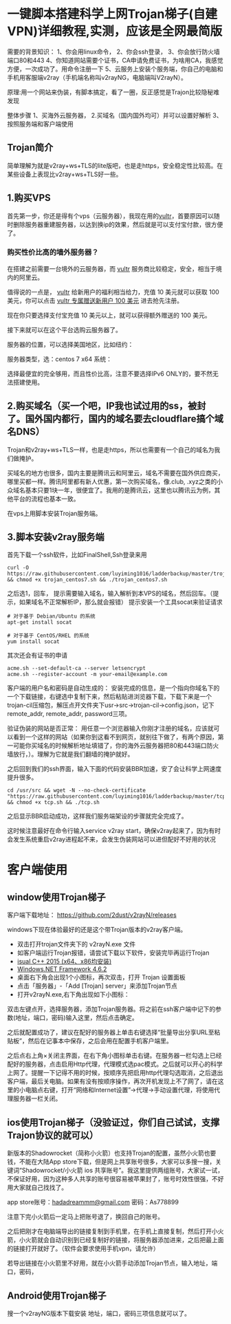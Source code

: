 # 一键脚本搭建科学上网Trojan梯子(自建VPN)详细教程,实测，应该是全网最简版

需要的背景知识：
1、你会用linux命令，
2、你会ssh登录，
3、你会放行防火墙端口80和443
4、你知道网站需要个证书，CA申请免费证书，为啥用CA，我感觉方便，一次成功了。用命令注册一下
5、云服务上安装个服务端，你自己的电脑和手机用客服端v2ray（手机端名称叫v2rayNG，电脑端叫V2rayN）。

原理:用一个网站来伪装，有脚本搞定，看了一圈，反正感觉是Trajon比较隐秘难发现

整体步骤
  1、买海外云服务器，
  2.买域名（国内国外均可）并可以设置好解析
  3、按照服务端和客户端使用


## Trojan简介

简单理解为就是v2ray+ws+TLS的lite版吧，也是走https，安全稳定性比较高。在某些设备上表现比v2ray+ws+TLS好一些。

## 1.购买VPS

首先第一步，你还是得有个vps（云服务器），我现在用的[vultr](https://www.vultr.com/?ref=9711005)，首要原因可以随时删除服务器重建服务器，以达到换ip的效果，然后就是可以支付宝付款，很方便了。

###  购买性价比高的墙外服务器？

在搭建之前需要一台境外的云服务器，而 [vultr](https://www.vultr.com/?ref=9711005) 服务商比较稳定，安全，相当于境内的阿里云。

值得说的一点是， [vultr](https://www.vultr.com/?ref=9711005) 给新用户的福利相当给力，充值 10 美元就可以获取 100 美元，你可以点击 [vultr 专属赠送新用户 100 美元](https://www.vultr.com/?ref=9711005) 进去抢先注册。

现在你只要选择支付宝充值 10 美元以上，就可以获得额外赠送的 100 美元。


接下来就可以在这个平台选购云服务器了。

服务器的位置，可以选择美国地区，比如纽约：

服务器类型，选：centos 7 x64 系统：

选择最便宜的完全够用，而且性价比高，注意不要选择IPv6 ONLY的，要不然无法搭建使用。


## 2.购买域名（买一个吧，IP我也试过用的ss，被封了。国外国内都行，国内的域名要去cloudflare搞个域名DNS）

Trojan和v2ray+ws+TLS一样，也是走https，所以也需要有一个自己的域名为我们做掩护。

买域名的地方也很多，国内主要是腾讯云和阿里云，域名不需要在国外供应商买，哪里买都一样。腾讯阿里都有新人优惠，第一次购买域名，像.club, .xyz之类的小众域名基本只要1块一年，很便宜了。我用的是腾讯云，这里也以腾讯云为例，其他平台的流程也基本一致。

在vps上用脚本安装Trojan服务端。

## 3.脚本安装v2ray服务端

首先下载一个ssh软件，比如FinalShell,Ssh登录来用

```
curl -O https://raw.githubusercontent.com/luyiming1016/ladderbackup/master/trojan_centos7.sh && chmod +x trojan_centos7.sh && ./trojan_centos7.sh
```


之后选1，回车，
提示需要输入域名，输入解析到本VPS的域名，然后回车。（提示，如果域名不正常解析IP，那么就会报错）
提示安装一个工具socat来验证请求
```
# 对于基于 Debian/Ubuntu 的系统
apt-get install socat

# 对于基于 CentOS/RHEL 的系统
yum install socat
```
其次还会有证书的申请
```
acme.sh --set-default-ca --server letsencrypt
acme.sh --register-account -m your-email@example.com
```
客户端的用户名和密码是自动生成的：
  安装完成的信息，是一个指向你域名下的一个下载链接，右键选中复制下来，然后粘贴进浏览器下载，下载下来是一个trojan-cil压缩包，解压点开文件夹下usr->src->trojan-cil->config.json，记下remote_addr, remote_addr, password三项。

验证伪装的网站是否正常：
  用任意一个浏览器输入你刚才注册的域名，应该就可以看到一个这样的网站（如果你到这看不到网页，就别往下做了，有两个原因，第一可能你买域名的时候解析地址填错了，你的海外云服务器把80和443端口防火墙放行，）。理解为它就是我们翻墙的掩护就好。




之后回到我们的ssh界面，输入下面的代码安装BBR加速，安了会让科学上网速度提升很多。

```
cd /usr/src && wget -N --no-check-certificate "https://raw.githubusercontent.com/luyiming1016/ladderbackup/master/tcp.sh" && chmod +x tcp.sh && ./tcp.sh
```

之后显示BBR启动成功，这样我们服务端架设的步骤就完全完成了。

这时候注意最好在命令行输入service v2ray start，确保v2ray起来了，因为有时会发生系统重启v2ray进程起不来，会发生伪装网站可以进但配好不好用的状况

# 客户端使用
## window使用Trojan梯子
客户端下载地址：
https://github.com/2dust/v2rayN/releases

windows下现在体验最好的还是这个带Trojan版本的v2ray客户端。

- 双击打开trojan文件夹下的 v2rayN.exe 文件
- 如客户端运行Trojan报错，请尝试下载以下软件，安装完毕再运行Trojan
- [isual C++ 2015 (x64、x86均安装)](https://www.microsoft.com/zh-CN/download/details.aspx?id=48145)
- [Windows.NET Framework 4.6.2](https://support.microsoft.com/zh-cn/help/3151800/the-net-framework-4-6-2-offline-installer-for-windows)
- 桌面右下角会出现1个小图标，再次双击，打开 Trojan 设置面板
- 点击「服务器」-「Add [Trojan] server」来添加Trojan节点
- 打开v2rayN.exe,右下角出现如下小图标：




双击左键点开，选择服务器，添加Trojan服务器。将之前在ssh客户端中记下的参数(地址，端口，密码)输入这里，然后点击确定。

之后就配置成功了，建议在配好的服务器上单击右键选择“批量导出分享URL至粘贴板”，然后在记事本中保存，之后会用在配置手机客户端里。

之后点右上角×关闭主界面，在右下角小图标单击右键。在服务器一栏勾选上已经配好的服务器，点击启用Http代理，代理模式选pac模式。之后就可以开心的科学上网了。提醒一下记得不用的时候，按顺序先把启用http代理勾选取消，之后退出客户端，最后关电脑。如果有没有按顺序操作，再次开机发现上不了网了，请在这里的小电脑点右键，打开“网络和Internet设置”→代理→手动设置代理，将使用代理服务器一栏关闭。

##  ios使用Trojan梯子（没验证过，你们自己试试，支撑Trajon协议的就可以）
新版本的Shadowrocket（简称小火箭）也支持Trojan的配置，虽然小火箭也要钱，不能在大陆App store下载，但是网上共享账号很多，大家可以多搜一搜，关键词“Shadowrocket/小火箭 ios 共享账号”。我这里提供两组账号，大家试一试，不保证好用，因为这种多人共享的账号很容易被苹果封了，账号时效性很强，不好用大家就自己找找了。

app store账号：hadadreammm@gmail.com
密码：As778899

注意下完小火箭后一定马上把账号退了，换回自己的账号。

之后把刚才在电脑端导出的链接复制到手机里，在手机上直接复制，然后打开小火箭，小火箭就会自动识别到已经复制好的链接，将服务器添加进来，之后把最上面的链接打开就好了。（软件会要求使用手机vpn，请允许）

若导出链接在小火箭里不好用，就在小火箭手动添加Trojan节点，输入地址，端口，密码，

## Android使用Trojan梯子
搜一个v2rayNG版本下载安装 地址，端口，密码三项信息就可以了。

